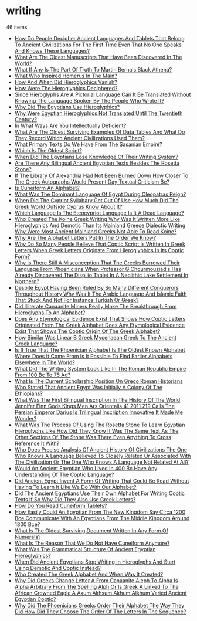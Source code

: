 # writing
46 items

* [How Do People Decipher Ancient Languages And Tablets That Belong To Ancient Civilizations For The First Time Even That No One Speaks And Knows These Languages?](2015\how-do-people-decipher-ancient-languages-and-tablets-that-belong-to-ancient-civilizations-for-the-first-time-even-that-no-one-speaks-and-knows-these-languages.md)
* [What Are The Oldest Manuscripts That Have Been Discovered In The World?](2015\what-are-the-oldest-manuscripts-that-have-been-discovered-in-the-world.md)
* [What If Any Is The Part Of Truth To Martin Bernals Black Athena?](2015\what-if-any-is-the-part-of-truth-to-martin-bernals-black-athena.md)
* [What Who Inspired Homerus In The Main?](2015\what-who-inspired-homerus-in-the-main.md)
* [How And When Did Hieroglyphics Vanish?](2017\how-and-when-did-hieroglyphics-vanish.md)
* [How Were The Hieroglyphics Deciphered?](2017\how-were-the-hieroglyphics-deciphered.md)
* [Since Hieroglyphs Are A Pictorial Language Can It Be Translated Without Knowing The Language Spoken By The People Who Wrote It?](2017\since-hieroglyphs-are-a-pictorial-language-can-it-be-translated-without-knowing-the-language-spoken-by-the-people-who-wrote-it.md)
* [Why Did The Egyptians Use Hieroglyphics?](2017\why-did-the-egyptians-use-hieroglyphics.md)
* [Why Were Egyptian Hieroglyphics Not Translated Until The Twentieth Century?](2017\why-were-egyptian-hieroglyphics-not-translated-until-the-twentieth-century.md)
* [In What Ways Are You Intellectually Deficient?](2018\in-what-ways-are-you-intellectually-deficient.md)
* [What Are The Oldest Surviving Examples Of Data Tables And What Do They Record Which Ancient Civilizations Used Them?](2018\what-are-the-oldest-surviving-examples-of-data-tables-and-what-do-they-record-which-ancient-civilizations-used-them.md)
* [What Primary Texts Do We Have From The Sasanian Empire?](2018\what-primary-texts-do-we-have-from-the-sasanian-empire.md)
* [Which Is The Oldest Script?](2018\which-is-the-oldest-script.md)
* [When Did The Egyptians Lose Knowledge Of Their Writing System?](2019\when-did-the-egyptians-lose-knowledge-of-their-writing-system.md)
* [Are There Any Bilingual Ancient Egyptian Texts Besides The Rosetta Stone?](2020\are-there-any-bilingual-ancient-egyptian-texts-besides-the-rosetta-stone.md)
* [If The Library Of Alexandria Had Not Been Burned Down How Closer To The Greek Autographs Would Present Day Textual Criticism Be?](2020\if-the-library-of-alexandria-had-not-been-burned-down-how-closer-to-the-greek-autographs-would-present-day-textual-criticism-be.md)
* [Is Cuneiform An Alphabet?](2020\is-cuneiform-an-alphabet.md)
* [What Was The Dominant Language Of Egypt During Cleopatras Reign?](2020\what-was-the-dominant-language-of-egypt-during-cleopatras-reign.md)
* [When Did The Cypriot Syllabary Get Out Of Use How Much Did The Greek World Outside Cyprus Know About It?](2020\when-did-the-cypriot-syllabary-get-out-of-use-how-much-did-the-greek-world-outside-cyprus-know-about-it.md)
* [Which Language Is The Eteocypriot Language Is It A Dead Language?](2020\which-language-is-the-eteocypriot-language-is-it-a-dead-language.md)
* [Who Created The Koine Greek Writing Why Was It Written More Like Hieroglyphics And Demotic Than Its Mainland Greece Dialectic Writing Why Were Most Ancient Mainland Greeks Not Able To Read Koine?](2020\who-created-the-koine-greek-writing-why-was-it-written-more-like-hieroglyphics-and-demotic-than-its-mainland-greece-dialectic-writing-why-were-most-ancient-mainland-greeks-not-able-to-read-koine.md)
* [Why Are The Alphabet Letters Put In The Order We Know?](2020\why-are-the-alphabet-letters-put-in-the-order-we-know.md)
* [Why Do So Many People Believe That Coptic Script Is Written In Greek Letters When Greek Letters Originate From Hieroglyphics In Its Coptic Form?](2020\why-do-so-many-people-believe-that-coptic-script-is-written-in-greek-letters-when-greek-letters-originate-from-hieroglyphics-in-its-coptic-form.md)
* [Why Is There Still A Misconception That The Greeks Borrowed Their Language From Phoenicians When Professor G Chourmouziadis Has Already Discovered The Dispilio Tablet In A Neolithic Lake Settlement In Northern?](2020\why-is-there-still-a-misconception-that-the-greeks-borrowed-their-language-from-phoenicians-when-professor-g-chourmouziadis-has-already-discovered-the-dispilio-tablet-in-a-neolithic-lake-settlement-in-northern.md)
* [Despite Egypt Having Been Ruled By So Many Different Conquerors Throughout History Why Was It The Arabic Language And Islamic Faith That Stuck And Not For Instance Turkish Or Greek?](2021\despite-egypt-having-been-ruled-by-so-many-different-conquerors-throughout-history-why-was-it-the-arabic-language-and-islamic-faith-that-stuck-and-not-for-instance-turkish-or-greek.md)
* [Did Illiterate Canaanite Miners Really Make The Breakthrough From Hieroglyphs To An Alphabet?](2021\did-illiterate-canaanite-miners-really-make-the-breakthrough-from-hieroglyphs-to-an-alphabet.md)
* [Does Any Etymological Evidence Exist That Shows How Coptic Letters Originated From The Greek Alphabet Does Any Etymological Evidence Exist That Shows The Coptic Origin Of The Greek Alphabet?](2021\does-any-etymological-evidence-exist-that-shows-how-coptic-letters-originated-from-the-greek-alphabet-does-any-etymological-evidence-exist-that-shows-the-coptic-origin-of-the-greek-alphabet.md)
* [How Similar Was Linear B Greek Mycenaean Greek To The Ancient Greek Language?](2021\how-similar-was-linear-b-greek-mycenaean-greek-to-the-ancient-greek-language.md)
* [Is It True That The Phoenician Alphabet Is The Oldest Known Alphabet Where Does It Come From Is It Possible To Find Earlier Alphabets Elsewhere In The World?](2021\is-it-true-that-the-phoenician-alphabet-is-the-oldest-known-alphabet-where-does-it-come-from-is-it-possible-to-find-earlier-alphabets-elsewhere-in-the-world.md)
* [What Did The Writing System Look Like In The Roman Republic Empire From 100 Bc To 75 Ad?](2021\what-did-the-writing-system-look-like-in-the-roman-republic-empire-from-100-bc-to-75-ad.md)
* [What Is The Current Scholarship Position On Greco Roman Historians Who Stated That Ancient Egypt Was Initially A Colony Of The Ethiopians?](2021\what-is-the-current-scholarship-position-on-greco-roman-historians-who-stated-that-ancient-egypt-was-initially-a-colony-of-the-ethiopians.md)
* [What Was The First Bilingual Inscription In The History Of The World Jennifer Finn Gods Kings Men Ars Orientalis 41 2011 219 Calls The Persian Emperor Darius Is Trilingual Inscription Innovative It Made Me Wonder?](2021\what-was-the-first-bilingual-inscription-in-the-history-of-the-world-jennifer-finn-gods-kings-men-ars-orientalis-41-2011-219-calls-the-persian-emperor-darius-is-trilingual-inscription-innovative-it-made-me-wonder.md)
* [What Was The Process Of Using The Rosetta Stone To Learn Egyptian Hieroglyphs Like How Did They Know It Was The Same Text As The Other Sections Of The Stone Was There Even Anything To Cross Reference It With?](2021\what-was-the-process-of-using-the-rosetta-stone-to-learn-egyptian-hieroglyphs-like-how-did-they-know-it-was-the-same-text-as-the-other-sections-of-the-stone-was-there-even-anything-to-cross-reference-it-with.md)
* [Who Does Precise Analysis Of Ancient History Of Civilizations The One Who Knows A Language Believed To Closely Related Or Associated With The Civilization Or The One Who Knows A Language Not Related At All?](2021\who-does-precise-analysis-of-ancient-history-of-civilizations-the-one-who-knows-a-language-believed-to-closely-related-or-associated-with-the-civilization-or-the-one-who-knows-a-language-not-related-at-all.md)
* [Would An Ancient Egyptian Who Lived In 400 Bc Have Any Understanding Of The Coptic Language?](2021\would-an-ancient-egyptian-who-lived-in-400-bc-have-any-understanding-of-the-coptic-language.md)
* [Did Ancient Egypt Invent A Form Of Writing That Could Be Read Without Having To Learn It Like We Do With Our Alphabet?](2022\did-ancient-egypt-invent-a-form-of-writing-that-could-be-read-without-having-to-learn-it-like-we-do-with-our-alphabet.md)
* [Did The Ancient Egyptians Use Their Own Alphabet For Writing Coptic Texts If So Why Did They Also Use Greek Letters?](2022\did-the-ancient-egyptians-use-their-own-alphabet-for-writing-coptic-texts-if-so-why-did-they-also-use-greek-letters.md)
* [How Do You Read Cuneiform Tablets?](2022\how-do-you-read-cuneiform-tablets.md)
* [How Easily Could An Egyptian From The New Kingdom Say Circa 1200 Bce Communicate With An Egyptians From The Middle Kingdom Around 1800 Bce?](2022\how-easily-could-an-egyptian-from-the-new-kingdom-say-circa-1200-bce-communicate-with-an-egyptians-from-the-middle-kingdom-around-1800-bce.md)
* [What Is The Oldest Surviving Document Written In Any Form Of Numerals?](2022\what-is-the-oldest-surviving-document-written-in-any-form-of-numerals.md)
* [What Is The Reason That We Do Not Have Cuneiform Anymore?](2022\what-is-the-reason-that-we-do-not-have-cuneiform-anymore.md)
* [What Was The Grammatical Structure Of Ancient Egyptian Hieroglyphics?](2022\what-was-the-grammatical-structure-of-ancient-egyptian-hieroglyphics.md)
* [When Did Ancient Egyptians Stop Writing In Hieroglyphs And Start Using Demotic And Coptic Instead?](2022\when-did-ancient-egyptians-stop-writing-in-hieroglyphs-and-start-using-demotic-and-coptic-instead.md)
* [Who Created The Greek Alphabet And When Was It Created?](2022\who-created-the-greek-alphabet-and-when-was-it-created.md)
* [Why Did Greeks Change Letter A From Canaanite Aleph To Alpha Is Alpha Arbitrary From The Spelling Alph Or Is Greek A Linked To The African Crowned Eagle A Axum Akhsum Akhum Alkhum Varied Ancient Egyptian Coptic?](2022\why-did-greeks-change-letter-a-from-canaanite-aleph-to-alpha-is-alpha-arbitrary-from-the-spelling-alph-or-is-greek-a-linked-to-the-african-crowned-eagle-a-axum-akhsum-akhum-alkhum-varied-ancient-egyptian-coptic.md)
* [Why Did The Phoenicians Greeks Order Their Alphabet The Way They Did How Did They Choose The Order Of The Letters In The Sequence?](2022\why-did-the-phoenicians-greeks-order-their-alphabet-the-way-they-did-how-did-they-choose-the-order-of-the-letters-in-the-sequence.md)
